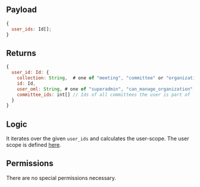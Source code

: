 ## Payload

```js
{
  user_ids: Id[];
}
```

## Returns

```js
{
  user_id: Id: {
    collection: String,  # one of "meeting", "committee" or "organization"
    id: Id,
    user_oml: String, # one of "superadmin", "can_manage_organization", "can_manage_users", ""
    committee_ids: int[] // Ids of all committees the user is part of
  }
}
```

## Logic

It iterates over the given `user_ids` and calculates the user-scope. The user scope is defined [here](https://github.com/OpenSlides/OpenSlides/wiki/Users#user-scopes).

## Permissions

There are no special permissions necessary.